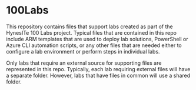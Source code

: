 # 100Labs

This repository contains files that support labs created as part of the HynesITe 100 Labs project. Typical files that are contained in  this repo include ARM templates that are used to deploy lab solutions, PowerShell or Azure CLI automation scripts, or any other files that are needed either to configure a lab environment or perform steps in individual labs. 

Only labs that require an external source for supporting files are represented in this repo. Typically, each lab requiring external files will have a separate folder. However, labs that have files in common will use a shared folder.

